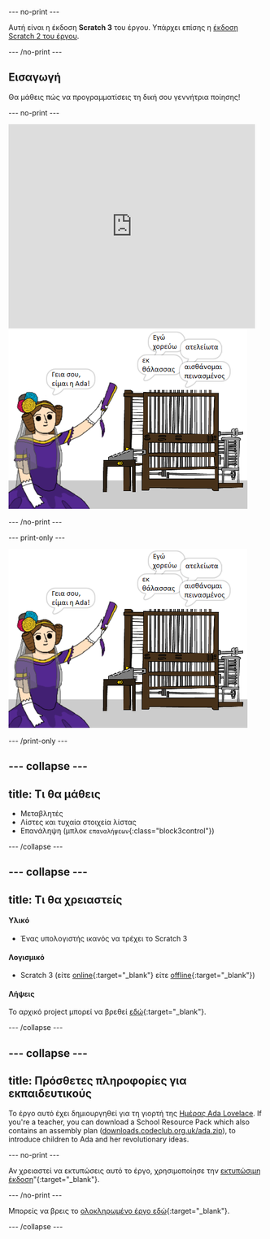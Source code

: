 \--- no-print \---

Αυτή είναι η έκδοση **Scratch 3** του έργου. Υπάρχει επίσης η [έκδοση Scratch 2 του έργου](https://projects.raspberrypi.org/en/projects/poetry-generator-scratch2).

\--- /no-print \---

## Εισαγωγή

Θα μάθεις πώς να προγραμματίσεις τη δική σου γεννήτρια ποίησης!

\--- no-print \---

<div class="scratch-preview">
  <iframe allowtransparency="true" width="485" height="402" src="https://scratch.mit.edu/projects/embed/77844926/?autostart=false" frameborder="0" scrolling="no"></iframe>
  <img src="images/poetry-final.png">
</div>

\--- /no-print \---

\--- print-only \---

![στιγμιότυπο οθόνης παιχνιδιού](images/poetry-final.png)

\--- /print-only \---

## \--- collapse \---

## title: Τι θα μάθεις

+ Μεταβλητές
+ Λίστες και τυχαία στοιχεία λίστας
+ Επανάληψη (μπλοκ `επαναλήψεων`{:class="block3control"})

\--- /collapse \---

## \--- collapse \---

## title: Τι θα χρειαστείς

#### Υλικό

+ Ένας υπολογιστής ικανός να τρέχει το Scratch 3

#### Λογισμικό

+ Scratch 3 (είτε [online](https://rpf.io/scratchon){:target="_blank"} είτε [offline](https://rpf.io/scratchoff){:target="_blank"})

#### Λήψεις

Το αρχικό project μπορεί να βρεθεί [εδώ](https://rpf.io/p/el-GR/poetry-generator-go){:target="_blank"}.

\--- /collapse \---

## \--- collapse \---

## title: Πρόσθετες πληροφορίες για εκπαιδευτικούς

Το έργο αυτό έχει δημιουργηθεί για τη γιορτή της [Ημέρας Ada Lovelace](https://findingada.com). If you're a teacher, you can download a School Resource Pack which also contains an assembly plan ([downloads.codeclub.org.uk/ada.zip](https://downloads.codeclub.org.uk/ada.zip)), to introduce children to Ada and her revolutionary ideas.

\--- no-print \---

Αν χρειαστεί να εκτυπώσεις αυτό το έργο, χρησιμοποίησε την [εκτυπώσιμη έκδοση](https://projects.raspberrypi.org/en/projects/poetry-generator/print)"{:target="_blank"}.

\--- /no-print \---

Μπορείς να βρεις το [ολοκληρωμένο έργο εδώ](https://rpf.io/p/el-GR/poetry-generator-get){:target="_blank"}.

\--- /collapse \---